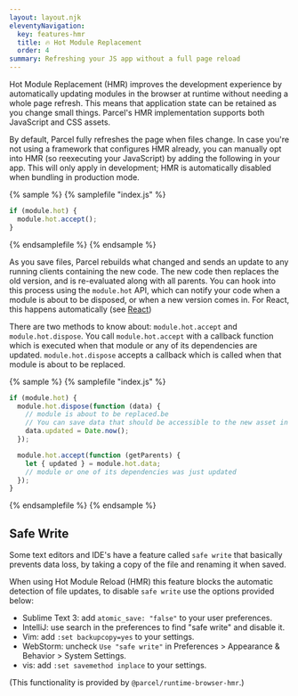 ```yaml
---
layout: layout.njk
eleventyNavigation:
  key: features-hmr
  title: 🔥 Hot Module Replacement
  order: 4
summary: Refreshing your JS app without a full page reload
---
```


Hot Module Replacement (HMR) improves the development experience by automatically updating modules in the browser at runtime without needing a whole page refresh. This means that application state can be retained as you change small things. Parcel's HMR implementation supports both JavaScript and CSS assets.

By default, Parcel fully refreshes the page when files change. In case you're not using a framework that configures HMR already, you can manually opt into HMR (so reexecuting your JavaScript) by adding the following in your app. This will only apply in development; HMR is automatically disabled when bundling in production mode.

{% sample %}
{% samplefile "index.js" %}

```js
if (module.hot) {
  module.hot.accept();
}
```

{% endsamplefile %}
{% endsample %}

As you save files, Parcel rebuilds what changed and sends an update to any running clients containing the new code. The new code then replaces the old version, and is re-evaluated along with all parents. You can hook into this process using the `module.hot` API, which can notify your code when a module is about to be disposed, or when a new version comes in. For React, this happens automatically (see [React](</recipes/react/#hmr-(fast-refresh)>))

There are two methods to know about: `module.hot.accept` and `module.hot.dispose`. You call `module.hot.accept` with a callback function which is executed when that module or any of its dependencies are updated. `module.hot.dispose` accepts a callback which is called when that module is about to be replaced.

{% sample %}
{% samplefile "index.js" %}

```js
if (module.hot) {
  module.hot.dispose(function (data) {
    // module is about to be replaced.be
    // You can save data that should be accessible to the new asset in `data`
    data.updated = Date.now();
  });

  module.hot.accept(function (getParents) {
    let { updated } = module.hot.data;
    // module or one of its dependencies was just updated
  });
}
```

{% endsamplefile %}
{% endsample %}

## Safe Write

Some text editors and IDE's have a feature called `safe write` that basically prevents data loss, by taking a copy of the file and renaming it when saved.

When using Hot Module Reload (HMR) this feature blocks the automatic detection of file updates, to disable `safe write` use the options provided below:

- Sublime Text 3: add `atomic_save: "false"` to your user preferences.
- IntelliJ: use search in the preferences to find "safe write" and disable it.
- Vim: add `:set backupcopy=yes` to your settings.
- WebStorm: uncheck `Use "safe write"` in Preferences > Appearance & Behavior > System Settings.
- vis: add `:set savemethod inplace` to your settings.

(This functionality is provided by `@parcel/runtime-browser-hmr`.)
